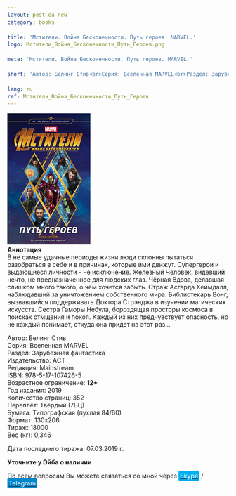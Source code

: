 ```yaml
---
layout: post-ea-new
category: books

title: 'Мстители. Война Бесконечности. Путь героев. MARVEL.'
logo: Мстители_Война_Бесконечности_Путь_Героев.png

meta: 'Мстители. Война Бесконечности. Путь героев. MARVEL.'

short: 'Автор: Белинг Стив<br>Серия: Вселенная MARVEL<br>Раздел: Зарубежная фантастика<br>Издательство: АСТ<br>Редакция: Mainstream<br>ISBN: 978-5-17-107426-5<br>Возрастное ограничение: 12+'

lang: ru
ref: Мстители_Война_Бесконечности_Путь_Героев
---
```


<a data-fancybox="gallery" href="/img/books/Мстители_Война_Бесконечности_Путь_Героев.png"><img src="/img/books/Мстители_Война_Бесконечности_Путь_Героев.png" alt=""></a>  
**Аннотация**  
В не самые удачные периоды жизни люди склонны пытаться разобраться в себе и в причинах, которые ими движут. Супергерои и выдающиеся личности - не исключение. Железный Человек, видевший нечто, не предназначенное для людских глаз. Чёрная Вдова, делавшая слишком много такого, о чём хочется забыть. Страж Асгарда Хеймдалл, наблюдавший за уничтожением собственного мира. Библиотекарь Вонг, вызвавшийся поддерживать Доктора Стрэнджа в изучении магических искусств. Сестра Гаморы Небула, бороздящая просторы космоса в поисках отмщения и покоя. Каждый из них предчувствует опасность, но не каждый понимает, откуда она придет на этот раз…

Автор: Белинг Стив  
Серия: Вселенная MARVEL  
Раздел: Зарубежная фантастика  
Издательство: АСТ  
Редакция: Mainstream  
ISBN: 978-5-17-107426-5  
Возрастное ограничение: **12+**  
Год издания: 2019  
Количество страниц: 352  
Переплёт: Твёрдый  (7БЦ)  
Бумага: Типографская (пухлая 84/60)  
Формат: 130х206  
Тираж: 18000  
Вес (кг): 0,346

Дата последнего тиража:	07.03.2019 г.

**Уточните у Эйба о наличии**

По всем вопросам Вы можете связаться со мной через <a href="skype:chutkoy89?call" target="_blank"><span style="background-color:#00aff0; color:white; padding:3px; border-radius: 3px">Skype</span></a> / <a href="https://t.me/chutkoy" target="_blank"><span style="background-color:#0088cc; color:white; padding:3px; border-radius: 3px">Telegram</span></a>.